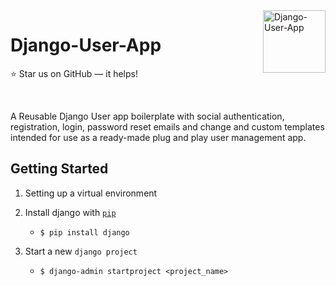 <a href="#">
    <img src="https://img.icons8.com/color/48/000000/django.png" alt="Django-User-App" title="Django-User-App" align="right" height="100" />
</a>

Django-User-App
======================

:star: Star us on GitHub — it helps!

<br>

A Reusable Django User app boilerplate with social authentication, registration, login, password reset emails and change and custom templates intended for use as a ready-made plug and play user management app.


**Getting Started**
---

1. Setting up a virtual environment

2. Install django with [`pip`](https://pypi.org/project/django/)
    + `$ pip install django`
    
3. Start a new `django project`
    + `$ django-admin startproject <project_name>`
